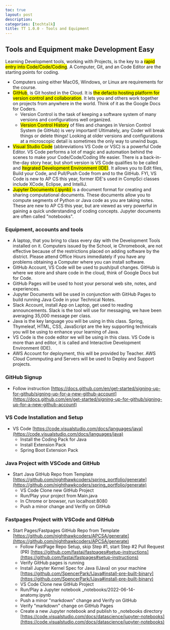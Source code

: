 ```yaml
---
toc: true
layout: post
description: 
categories: [techtalk]
title: TT 1.0.0 - Tools and Equipment
---
```


## Tools and Equipment make Development Easy
Learning Development tools, working with Projects, is the key to a <mark>rapid entry into Code/Code/Coding</mark>.  A Computer, Git, and an Code Editor are the starting points for coding.
- Computers using either MacOS, Windows, or Linux are requirements for the course.  
- <mark>GitHub</mark>, is Git hosted in the Cloud.  It is <mark>the defacto hosting platform for version control and collaboration</mark>. It lets you and others work together on projects from anywhere in the world.  Think of it as the Google Docs for Coders.
   - Version Control is the task of keeping a software system of many versions and configurations well organized.
   - <mark>Version Control History</mark> of files and changes in Version Control System (ie GitHub) is very important!  Ultimately, any Coder will break things or delete things! Looking at older versions and configurations at a microscopic detail is sometimes the only way to unwind bugs.
- <mark>Visual Studio Code</mark> (abbreviations VS Code or VSC) is a powerful Code Editor.  VS Code performs a lot of magic and automation behind the scenes to make your Code/Code/Coding life easier.  There is a back-in-the-day story hear, but short version is VS Code qualifies to be called and <mark>Itegrated Development Environment (IDE)</mark>.  It allows you to Edit files, Build your Code, and Pull/Push Code from and to the GitHub.  FYI, VS Code is new to AP CS this year, former IDE's used in CompSci classes include XCode, Eclipse, and IntelliJ.
- <mark>Jupyter Documents (.ipynb) </mark> is a document format for creating and sharing computational documents.  These documents allow you to compute segments of Python or Java code as you are taking notes.  These are new to AP CS this year, but are viewed as very powerful in gaining a quick understanding of coding concepts.  Jupyter documents are often called "notebooks".


### Equipment, accounts and tools
- A laptop, that you bring to class every day with the Development Tools installed on it.  Computers issued by the School, ie Chromebook, are not effective because of the restrictions placed on adding software by the district.  Please attend Office Hours immediately if you have any problems obtaining a Computer where you can install software.
- GitHub Account, VS Code will be used to push/pull changes. GitHub is where we store and share code in the cloud, think of Google Docs but for Code.
- GitHub Pages will be used to host your personal web site, notes, and experiences.
- Jupyter Documents will be used in conjunction with GitHub Pages to build running Java Code in your Technical Notes.
- Slack Account, install App on Laptop, get used to reading announcements. Slack is the tool will use for messaging, we have been averaging 35,000 message per class.
- Java is the key language you will be using in this class.  Spring, Thymeleaf, HTML, CSS, JavaScript are the key supporting technicals you will be using to enhance your learning of Java. 
- VS Code is the code editor we will be using in this class.  VS Code is more than and editor, it is called and Interactive Development Environment (IDE). 
- AWS Account for deployment, this will be provided by Teacher.  AWS Cloud Commputing and Servers will be used to Deploy and Support projects.


### GitHub Signup
- Follow instruction [https://docs.github.com/en/get-started/signing-up-for-github/signing-up-for-a-new-github-account](https://docs.github.com/en/get-started/signing-up-for-github/signing-up-for-a-new-github-account)

### VS Code Installation and Setup
- VS Code [https://code.visualstudio.com/docs/languages/java](https://code.visualstudio.com/docs/languages/java)
    - Install the Coding Pack for Java
    - Install Extension Pack
    - Spring Boot Extension Pack

### Java Project with VSCode and GitHub
- Start Java GitHub Repo from Template [https://github.com/nighthawkcoders/spring_portfolio/generate](https://github.com/nighthawkcoders/spring_portfolio/generate)
    - VS Code Clone new GitHub Project 
    - Run/Play your project from Main.java
    - In Chrome or browser, run localhost:8080
    - Push a minor change and Verifiy on GitHub

### Fastpages Project with VSCode and GitHub
- Start Pages/Fastpages GitHub Repo from Template [https://github.com/nighthawkcoders/APCSA/generate](https://github.com/nighthawkcoders/APCSA/generate)
    - Follow FastPage Repo Setup, skip Step #1, start Step #2 Pull Request (PR) [https://github.com/fastai/fastpages#setup-instructions](https://github.com/fastai/fastpages#setup-instructions)
    - Verify GitHub pages is running
    - Install Jupyter Kernel Spec for Java (IJava) on your machine [https://github.com/SpencerPark/IJava#install-pre-built-binary](https://github.com/SpencerPark/IJava#install-pre-built-binary)
    - VS Code Clone new GitHub Project
    - Run/Play a Jupyter notebook _notebooks/2022-06-14-anatomy.ipynb
    - Push a minor "markdown" change and Verify on GitHub
    - Verify "markdown" change on GitHub Pages
    - Create a new Jupyter notebook and publish to _notebooks directory [https://code.visualstudio.com/docs/datascience/jupyter-notebooks](https://code.visualstudio.com/docs/datascience/jupyter-notebooks)
